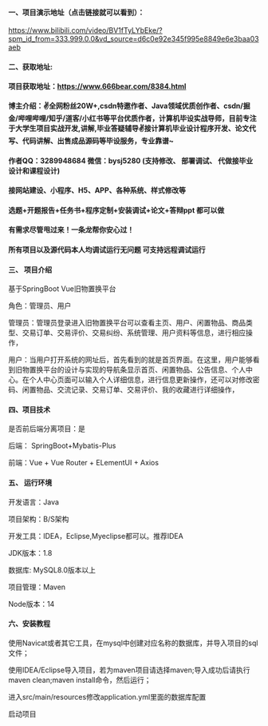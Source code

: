 #### 一、项目演示地址（点击链接就可以看到）：


https://www.bilibili.com/video/BV1fTyLYbEke/?spm_id_from=333.999.0.0&vd_source=d6c0e92e345f995e8849e6e3baa03aeb
#### 二、获取地址:

#### 项目获取地址：https://www.666bear.com/8384.html

**博主介绍：✌全网粉丝20W+,csdn特邀作者、Java领域优质创作者、csdn/掘金/哔哩哔哩/知乎/道客/小红书等平台优质作者，计算机毕设实战导师，目前专注于大学生项目实战开发,讲解,毕业答疑辅导✌接计算机毕业设计程序开发、论文代写、代码讲解、出售成品源码等毕设服务，专业靠谱~**

#### 作者QQ：3289948684 微信：bysj5280 (支持修改、 部署调试、 代做接毕业设计和课程设计)

#### 接网站建设、小程序、H5、APP、各种系统、样式修改等

#### 选题+开题报告+任务书+程序定制+安装调试+论文+答辩ppt 都可以做

#### 有需求尽管甩过来！一条龙帮你安心过！

#### 所有项目以及源代码本人均调试运行无问题 可支持远程调试运行


#### 三、 项目介绍

基于SpringBoot Vue旧物置换平台

角色：管理员、用户


管理员：管理员登录进入旧物置换平台可以查看主页、用户、闲置物品、商品类型、交易订单、交易评价、交易纠纷、系统管理、用户资料等信息，进行相应操作，

用户：当用户打开系统的网址后，首先看到的就是首页界面。在这里，用户能够看到旧物置换平台的设计与实现的导航条显示首页、闲置物品、公告信息、个人中心。在个人中心页面可以输入个人详细信息，进行信息更新操作，还可以对修改密码、闲置物品、交流记录、交易订单、交易评价、我的收藏进行详细操作，

#### 四、项目技术

是否前后端分离项目：是

后端： SpringBoot+Mybatis-Plus

前端：Vue + Vue Router + ELementUI + Axios

#### 五、 运行环境

开发语言：Java

项目架构：B/S架构

开发工具：IDEA，Eclipse,Myeclipse都可以。推荐IDEA

JDK版本：1.8

数据库: MySQL8.0版本以上

项目管理：Maven

Node版本：14



#### 六、安装教程

使用Navicat或者其它工具，在mysql中创建对应名称的数据库，并导入项目的sql文件；

使用IDEA/Eclipse导入项目，若为maven项目请选择maven;导入成功后请执行maven clean;maven install命令，然后运行；

进入src/main/resources修改application.yml里面的数据库配置

启动项目
